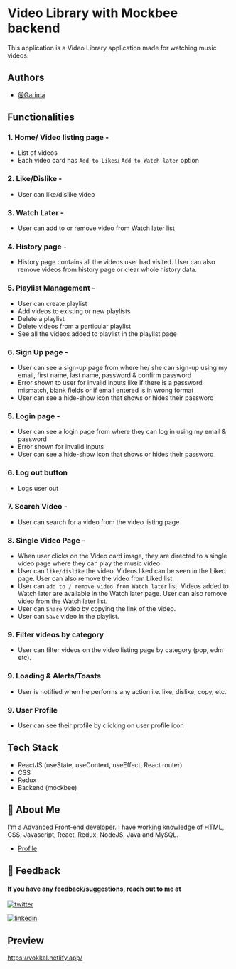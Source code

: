 # Video Library with Mockbee backend

This application is a Video Library application made for watching music videos.

## Authors

- [@Garima](https://github.com/krgarima/)

## Functionalities

### 1. Home/ Video listing page -

- List of videos
- Each video card has `Add to Likes`/ `Add to Watch later` option

### 2. Like/Dislike -

- User can like/dislike video

### 3. Watch Later -

- User can add to or remove video from Watch later list

### 4. History page -

- History page contains all the videos user had visited. User can also remove videos from history page or clear whole history data.

### 5. Playlist Management -

- User can create playlist
- Add videos to existing or new playlists
- Delete a playlist
- Delete videos from a particular playlist
- See all the videos added to playlist in the playlist page

### 6. Sign Up page -

- User can see a sign-up page from where he/ she can sign-up using my email, first name, last name, password & confirm password
- Error shown to user for invalid inputs like if there is a password mismatch, blank fields or if email entered is in wrong format
- User can see a hide-show icon that shows or hides their password

### 5. Login page -

- User can see a login page from where they can log in using my email & password
- Error shown for invalid inputs
- User can see a hide-show icon that shows or hides their password

### 6. Log out button

- Logs user out

### 7. Search Video -

- User can search for a video from the video listing page

### 8. Single Video Page -

- When user clicks on the Video card image, they are directed to a single video page where they can play the music video
- User can `like/dislike` the video. Videos liked can be seen in the Liked page. User can also remove the video from Liked list.
- User can `add to / remove video from Watch later` list. Videos added to Watch later are available in the Watch later page. User can also remove video from the Watch later list.
- User can `Share` video by copying the link of the video.
- User can `Save` video in the playlist.

### 9. Filter videos by category

- User can filter videos on the video listing page by category (pop, edm etc).

### 9. Loading & Alerts/Toasts

- User is notified when he performs any action i.e. like, dislike, copy, etc.

### 9. User Profile

- User can see their profile by clicking on user profile icon

## Tech Stack

- ReactJS (useState, useContext, useEffect, React router)
- CSS
- Redux
- Backend (mockbee)

## 🚀 About Me

I'm a Advanced Front-end developer. I have working knowledge of HTML, CSS, Javascript, React, Redux, NodeJS, Java and MySQL.

- [Profile](https://github.com/krgarima/)

## 🔗 Feedback

#### If you have any feedback/suggestions, reach out to me at

[![twitter](https://img.shields.io/badge/twitter-1DA1F2?style=for-the-badge&logo=twitter&logoColor=white)](https://twitter.com/GarimaK29063577)

[![linkedin](https://img.shields.io/badge/linkedin-0A66C2?style=for-the-badge&logo=linkedin&logoColor=white)](https://twitter.com/GarimaK29063577)

## Preview

https://vokkal.netlify.app/
